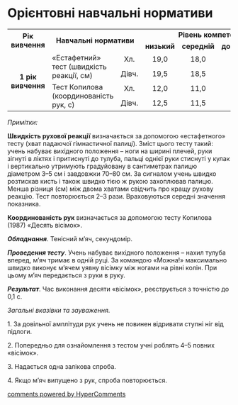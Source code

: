 <div id="hypercomments_widget" class="js-hypercomments-widget invisible"></div>

Орієнтовні навчальні нормативи
=============================

<table>
<tbody>
<tr>
<td rowspan="2" align="center"><b>Рік вивчення</b></td>
<td rowspan="2" colspan="2" align="center"><b>Навчальні нормативи</b></td>
<td colspan="4" align="center"><b>Рівень компетентності</b></td>
</tr>
<tr class="odd">
<td align="center"><b>низький</b></td>
<td align="center"><b>середній</b></td>
<td align="center"><b>достатній</b></td>
<td align="center"><b>високий</b></td>
</tr>
<tr class="even">
<td rowspan="4" align="center"><b>1 рік вивчення</b></td>
<td rowspan="2">«Естафетний» тест (швидкість реакції, см)</td>
<td align="center">Хл.</td>
<td align="center">19,0</td>
<td align="center">18,0</td>
<td align="center">17,3</td>
<td align="center">16,3</td>
</tr>
<tr class="odd">
<td align="center">Дівч.</td>
<td align="center">19,5</td>
<td align="center">18,5</td>
<td align="center">17,5</td>
<td align="center">16,5</td>
</tr>
<tr class="even">
<td rowspan="2">Тест Копилова (координованість рук, с)</td>
<td align="center">Хл.</td>
<td align="center">12,0</td>
<td align="center">11,0</td>
<td align="center">10,3</td>
<td align="center">9,3</td>
</tr>
<tr class="odd">
<td align="center">Дівч.</td>
<td align="center">12,5</td>
<td align="center">11,5</td>
<td align="center">10,5</td>
<td align="center">9,5</td>
</tr>
</tbody>
</table>

*Примітки:*

**Швидкість рухової реакції** визначається за допомогою «естафетного» тесту (хват падаючої гімнастичної палиці). Зміст цього тесту такий: учень набуває вихідного положення – ноги на ширині плечей, руки зігнуті в ліктях і притиснуті до тулуба, пальці однієї руки стиснуті у кулак і вертикально утримують градуйовану в сантиметрах палицю діаметром 3–5 см і завдовжки 70–80 см. За сигналом учень швидко розтискав кисть і також швидко тією ж рукою захоплював палицю. Менша різниця (см) між двома хватами свідчить про кращу рухову реакцію. Тест повторюється 2–3 рази. Враховуються середні значення показника.

**Координованість рук** визначається за допомогою тесту Копилова (1987) «Десять вісімок».

***Обладнання***. Тенісний м’яч, секундомір.

***Проведення тесту***. Учень набуває вихідного положення – нахил тулуба вперед, м’яч тримає в одній руці. За командою «Можна!» максимально швидко виконує м’ячем уявну вісімку між ногами на рівні колін. При цьому м’яч передається з руки в руку.

***Результат***. Час виконання десяти «вісімок», реєструється з точністю до 0,1 с.

*Загальні вказівки та зауваження*.

1\. За довільної амплітуди рук учень не повинен відривати ступні ніг від підлоги.

2\. Попередньо для ознайомлення з тестом учні роблять 4–5 повних «вісімок».

3\. Надається одна залікова спроба.

4\. Якщо м’яч випущено з рук, спроба повторюється.

<div class="js-hypercomments-container">
    <a href="http://hypercomments.com" class="hc-link" title="comments widget">comments powered by HyperComments</a>
</div>